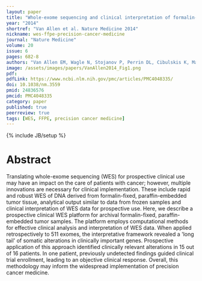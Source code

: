 ```yaml
---
layout: paper
title: "Whole-exome sequencing and clinical interpretation of formalin-fixed, paraffin-embedded tumor samples to guide precision cancer medicine"
year: "2014"
shortref: "Van Allen et al. Nature Medicine 2014"
nickname: wes-ffpe-precision-cancer-medicine
journal: "Nature Medicine"
volume: 20
issue: 6
pages: 682-8
authors: "Van Allen EM, Wagle N, Stojanov P, Perrin DL, Cibulskis K, Marlow S, Jane-Valbuena J, Friedrich DC, Kryukov G, Carter SL, McKenna A, Sivachenko A, Rosenberg M, Kiezun A, Voet D, Lawrence M, Lichtenstein LT, Gentry JG, Huang FW, Fostel J, Farlow D, Barbie D, Gandhi L, Lander ES, Gray SW, Joffe S, Janne P, Garber J, MacConaill L, Lindeman N, Rollins B, Kantoff P, Fisher SA, Gabriel S, Getz G, Garraway LA"
image: /assets/images/papers/VanAllen2014_Fig1.png
pdf:
pdfLink: https://www.ncbi.nlm.nih.gov/pmc/articles/PMC4048335/
doi: 10.1038/nm.3559
pmid: 24836576
pmcid: PMC4048335
category: paper
published: true
peerreview: true
tags: [WES, FFPE, precision cancer medicine]
---
```

{% include JB/setup %}

# Abstract

Translating whole-exome sequencing (WES) for prospective clinical use may have an impact on the care of patients with cancer; however, multiple innovations are necessary for clinical implementation. These include rapid and robust WES of DNA derived from formalin-fixed, paraffin-embedded tumor tissue, analytical output similar to data from frozen samples and clinical interpretation of WES data for prospective use. Here, we describe a prospective clinical WES platform for archival formalin-fixed, paraffin-embedded tumor samples. The platform employs computational methods for effective clinical analysis and interpretation of WES data. When applied retrospectively to 511 exomes, the interpretative framework revealed a 'long tail' of somatic alterations in clinically important genes. Prospective application of this approach identified clinically relevant alterations in 15 out of 16 patients. In one patient, previously undetected findings guided clinical trial enrollment, leading to an objective clinical response. Overall, this methodology may inform the widespread implementation of precision cancer medicine.

